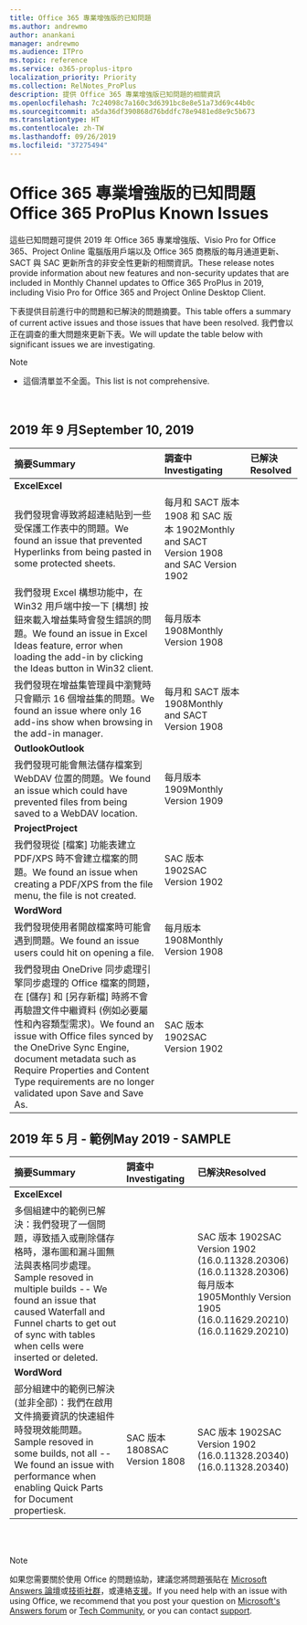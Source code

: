 ```yaml
---
title: Office 365 專業增強版的已知問題
ms.author: andrewmo
author: anankani
manager: andrewmo
ms.audience: ITPro
ms.topic: reference
ms.service: o365-proplus-itpro
localization_priority: Priority
ms.collection: RelNotes_ProPlus
description: 提供 Office 365 專業增強版已知問題的相關資訊
ms.openlocfilehash: 7c24098c7a160c3d6391bc8e8e51a73d69c44b0c
ms.sourcegitcommit: a5da36df390868d76bddfc78e9481ed8e9c5b673
ms.translationtype: HT
ms.contentlocale: zh-TW
ms.lasthandoff: 09/26/2019
ms.locfileid: "37275494"
---
```

# <a name="office-365-proplus-known-issues"></a><span data-ttu-id="2df6a-103">Office 365 專業增強版的已知問題</span><span class="sxs-lookup"><span data-stu-id="2df6a-103">Office 365 ProPlus Known Issues</span></span>

<span data-ttu-id="2df6a-104">這些已知問題可提供 2019 年 Office 365 專業增強版、Visio Pro for Office 365、Project Online 電腦版用戶端以及 Office 365 商務版的每月通道更新、SACT 與 SAC 更新所含的非安全性更新的相關資訊。</span><span class="sxs-lookup"><span data-stu-id="2df6a-104">These release notes provide information about new features and non-security updates that are included in Monthly Channel updates to Office 365 ProPlus in 2019, including Visio Pro for Office 365 and Project Online Desktop Client.</span></span>

<span data-ttu-id="2df6a-105">下表提供目前進行中的問題和已解決的問題摘要。</span><span class="sxs-lookup"><span data-stu-id="2df6a-105">This table offers a summary of current active issues and those issues that have been resolved.</span></span>  <span data-ttu-id="2df6a-106">我們會以正在調查的重大問題來更新下表。</span><span class="sxs-lookup"><span data-stu-id="2df6a-106">We will update the table below with significant issues we are investigating.</span></span>

 > [!NOTE]
 >- <span data-ttu-id="2df6a-107">這個清單並不全面。</span><span class="sxs-lookup"><span data-stu-id="2df6a-107">This list is not comprehensive.</span></span>

<br>

## <a name="september-2019"></a><span data-ttu-id="2df6a-108">2019 年 9 月</span><span class="sxs-lookup"><span data-stu-id="2df6a-108">September 10, 2019</span></span>

|<span data-ttu-id="2df6a-109">摘要</span><span class="sxs-lookup"><span data-stu-id="2df6a-109">Summary</span></span>|<span data-ttu-id="2df6a-110">調查中</span><span class="sxs-lookup"><span data-stu-id="2df6a-110">Investigating</span></span>|<span data-ttu-id="2df6a-111">已解決</span><span class="sxs-lookup"><span data-stu-id="2df6a-111">Resolved</span></span>|
|:-------------------------------------------------------------------------------------|:-----|:-----|
|<span data-ttu-id="2df6a-112">**Excel**</span><span class="sxs-lookup"><span data-stu-id="2df6a-112">**Excel**</span></span>
<span data-ttu-id="2df6a-113">我們發現會導致將超連結貼到一些受保護工作表中的問題。</span><span class="sxs-lookup"><span data-stu-id="2df6a-113">We found an issue that prevented Hyperlinks from being pasted in some protected sheets.</span></span>|<span data-ttu-id="2df6a-114">每月和 SACT 版本 1908 和 SAC 版本 1902</span><span class="sxs-lookup"><span data-stu-id="2df6a-114">Monthly and SACT Version 1908 and SAC Version 1902</span></span>||
<span data-ttu-id="2df6a-115">我們發現 Excel 構想功能中，在 Win32 用戶端中按一下 [構想] 按鈕來載入增益集時會發生錯誤的問題。</span><span class="sxs-lookup"><span data-stu-id="2df6a-115">We found an issue in Excel Ideas feature, error when loading the add-in by clicking the Ideas button in Win32 client.</span></span>|<span data-ttu-id="2df6a-116">每月版本 1908</span><span class="sxs-lookup"><span data-stu-id="2df6a-116">Monthly Version 1908</span></span>||
<span data-ttu-id="2df6a-117">我們發現在增益集管理員中瀏覽時只會顯示 16 個增益集的問題。</span><span class="sxs-lookup"><span data-stu-id="2df6a-117">We found an issue where only 16 add-ins show when browsing in the add-in manager.</span></span>|<span data-ttu-id="2df6a-118">每月和 SACT 版本 1908</span><span class="sxs-lookup"><span data-stu-id="2df6a-118">Monthly and SACT Version 1908</span></span>||
|<span data-ttu-id="2df6a-119">**Outlook**</span><span class="sxs-lookup"><span data-stu-id="2df6a-119">**Outlook**</span></span>
<span data-ttu-id="2df6a-120">我們發現可能會無法儲存檔案到 WebDAV 位置的問題。</span><span class="sxs-lookup"><span data-stu-id="2df6a-120">We found an issue which could have prevented files from being saved to a WebDAV location.</span></span>|<span data-ttu-id="2df6a-121">每月版本 1909</span><span class="sxs-lookup"><span data-stu-id="2df6a-121">Monthly Version 1909</span></span>||
|<span data-ttu-id="2df6a-122">**Project**</span><span class="sxs-lookup"><span data-stu-id="2df6a-122">**Project**</span></span>
<span data-ttu-id="2df6a-123">我們發現從 [檔案] 功能表建立 PDF/XPS 時不會建立檔案的問題。</span><span class="sxs-lookup"><span data-stu-id="2df6a-123">We found an issue when creating a PDF/XPS from the file menu, the file is not created.</span></span> |<span data-ttu-id="2df6a-124">SAC 版本 1902</span><span class="sxs-lookup"><span data-stu-id="2df6a-124">SAC Version 1902</span></span>||
|<span data-ttu-id="2df6a-125">**Word**</span><span class="sxs-lookup"><span data-stu-id="2df6a-125">**Word**</span></span>
<span data-ttu-id="2df6a-126">我們發現使用者開啟檔案時可能會遇到問題。</span><span class="sxs-lookup"><span data-stu-id="2df6a-126">We found an issue users could hit on opening a file.</span></span>|<span data-ttu-id="2df6a-127">每月版本 1908</span><span class="sxs-lookup"><span data-stu-id="2df6a-127">Monthly Version 1908</span></span>||
<span data-ttu-id="2df6a-128">我們發現由 OneDrive 同步處理引擎同步處理的 Office 檔案的問題，在 [儲存] 和 [另存新檔] 時將不會再驗證文件中繼資料 (例如必要屬性和內容類型需求)。</span><span class="sxs-lookup"><span data-stu-id="2df6a-128">We found an issue with Office files synced by the OneDrive Sync Engine, document metadata such as Require Properties and Content Type requirements are no longer validated upon Save and Save As.</span></span>|<span data-ttu-id="2df6a-129">SAC 版本 1902</span><span class="sxs-lookup"><span data-stu-id="2df6a-129">SAC Version 1902</span></span>||

## <a name="may-2019---sample"></a><span data-ttu-id="2df6a-130">2019 年 5 月 - 範例</span><span class="sxs-lookup"><span data-stu-id="2df6a-130">May 2019 - SAMPLE</span></span>

|<span data-ttu-id="2df6a-131">摘要</span><span class="sxs-lookup"><span data-stu-id="2df6a-131">Summary</span></span>|<span data-ttu-id="2df6a-132">調查中</span><span class="sxs-lookup"><span data-stu-id="2df6a-132">Investigating</span></span>|<span data-ttu-id="2df6a-133">已解決</span><span class="sxs-lookup"><span data-stu-id="2df6a-133">Resolved</span></span>|
|:-------------------------------------------------------------------------------------|:-----|:-----|
|<span data-ttu-id="2df6a-134">**Excel**</span><span class="sxs-lookup"><span data-stu-id="2df6a-134">**Excel**</span></span>
<span data-ttu-id="2df6a-135">多個組建中的範例已解決：我們發現了一個問題，導致插入或刪除儲存格時，瀑布圖和漏斗圖無法與表格同步處理。</span><span class="sxs-lookup"><span data-stu-id="2df6a-135">Sample resoved in multiple builds -- We found an issue that caused Waterfall and Funnel charts to get out of sync with tables when cells were inserted or deleted.</span></span>||<span data-ttu-id="2df6a-136">SAC 版本 1902</span><span class="sxs-lookup"><span data-stu-id="2df6a-136">SAC Version 1902</span></span> <br> <span data-ttu-id="2df6a-137">(16.0.11328.20306)</span><span class="sxs-lookup"><span data-stu-id="2df6a-137">(16.0.11328.20306)</span></span> <br> <span data-ttu-id="2df6a-138">每月版本 1905</span><span class="sxs-lookup"><span data-stu-id="2df6a-138">Monthly Version 1905</span></span> <br> <span data-ttu-id="2df6a-139">(16.0.11629.20210)</span><span class="sxs-lookup"><span data-stu-id="2df6a-139">(16.0.11629.20210)</span></span>|
|<span data-ttu-id="2df6a-140">**Word**</span><span class="sxs-lookup"><span data-stu-id="2df6a-140">**Word**</span></span>
<span data-ttu-id="2df6a-141">部分組建中的範例已解決 (並非全部)：我們在啟用文件摘要資訊的快速組件時發現效能問題。</span><span class="sxs-lookup"><span data-stu-id="2df6a-141">Sample resoved in some builds, not all -- We found an issue with performance when enabling Quick Parts for Document propertiesk.</span></span>|<span data-ttu-id="2df6a-142">SAC 版本 1808</span><span class="sxs-lookup"><span data-stu-id="2df6a-142">SAC Version 1808</span></span>|<span data-ttu-id="2df6a-143">SAC 版本 1902</span><span class="sxs-lookup"><span data-stu-id="2df6a-143">SAC Version 1902</span></span> <br> <span data-ttu-id="2df6a-144">(16.0.11328.20340)</span><span class="sxs-lookup"><span data-stu-id="2df6a-144">(16.0.11328.20340)</span></span>|

<br>
<br>

> [!NOTE]
> <span data-ttu-id="2df6a-145">如果您需要關於使用 Office 的問題協助，建議您將問題張貼在 [Microsoft Answers 論壇](https://answers.microsoft.com/)或[技術社群](https://techcommunity.microsoft.com/)，或連絡[支援](https://support.microsoft.com/contactus)。</span><span class="sxs-lookup"><span data-stu-id="2df6a-145">If you need help with an issue with using Office, we recommend that you post your question on [Microsoft's Answers forum](https://answers.microsoft.com/) or [Tech Community](https://techcommunity.microsoft.com/), or you can contact [support](https://support.microsoft.com/contactus).</span></span>
